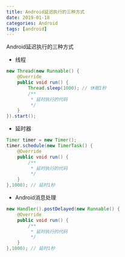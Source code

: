 ```yaml
---
title: Android延迟执行的三种方式
date: 2019-01-18
categories: Android
tags: [android]
---
```


Android延迟执行的三种方式

<!-- more -->

* 线程  
```java
new Thread(new Runnable() {
	@Override
	public void run() {
		Thread.sleep(1000); // 休眠1秒
		/**
		 * 延时执行的代码
		 */
	}
}).start();
```

* 延时器
```java
Timer timer = new Timer();
timer.schedule(new TimerTask() {
	@Override
	public void run() {
		/**
		 * 延时执行的代码
		 */
	}
},1000); // 延时1秒
```

* Android消息处理
```java
new Handler().postDelayed(new Runnable() {
	@Override
	public void run() {
		/**
		 * 延时执行的代码
		 */
	}
},1000); // 延时1秒
```

